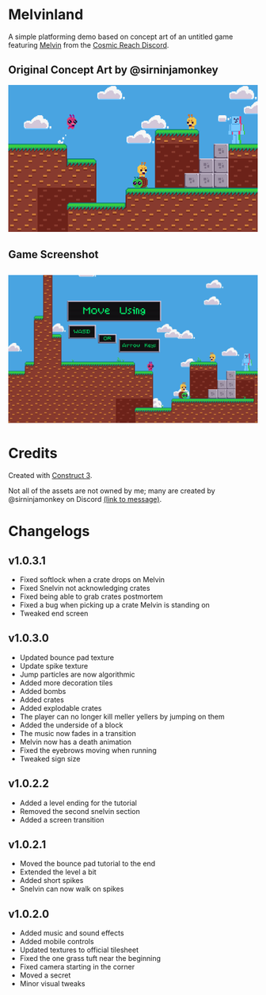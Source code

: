 # Melvinland
A simple platforming demo based on concept art of an untitled game featuring [Melvin](https://discord.com/channels/1198501071363002408/1317539734922334289/1317539734922334289) from the [Cosmic Reach Discord](https://discord.gg/BdgvTwQqyY).

## Original Concept Art by @sirninjamonkey

![Concept Art](readme/image.png)

## Game Screenshot

![alt text](readme/image-1.png)
---

# Credits
Created with [Construct 3](https://construct.net).

Not all of the assets are not owned by me; many are created by @sirninjamonkey on Discord [(link to message)](https://discord.com/channels/1198501071363002408/1216876144926789754/1329845386185150514).


# Changelogs

## v1.0.3.1
* Fixed softlock when a crate drops on Melvin
* Fixed Snelvin not acknowledging crates
* Fixed being able to grab crates postmortem
* Fixed a bug when picking up a crate Melvin is standing on
* Tweaked end screen

## v1.0.3.0
* Updated bounce pad texture
* Update spike texture
* Jump particles are now algorithmic
* Added more decoration tiles
* Added bombs
* Added crates
* Added explodable crates
* The player can no longer kill meller yellers by jumping on them
* Added the underside of a block
* The music now fades in a transition
* Melvin now has a death animation
* Fixed the eyebrows moving when running
* Tweaked sign size

## v1.0.2.2
* Added a level ending for the tutorial
* Removed the second snelvin section
* Added a screen transition

## v1.0.2.1
* Moved the bounce pad tutorial to the end
* Extended the level a bit
* Added short spikes
* Snelvin can now walk on spikes

## v1.0.2.0
* Added music and sound effects
* Added mobile controls
* Updated textures to official tilesheet
* Fixed the one grass tuft near the beginning
* Fixed camera starting in the corner
* Moved a secret
* Minor visual tweaks